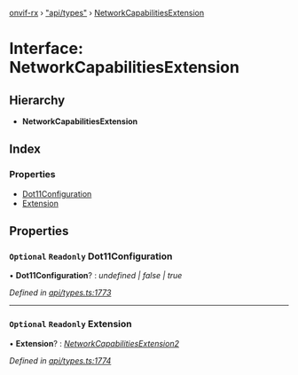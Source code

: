 [onvif-rx](../README.md) › ["api/types"](../modules/_api_types_.md) › [NetworkCapabilitiesExtension](_api_types_.networkcapabilitiesextension.md)

# Interface: NetworkCapabilitiesExtension

## Hierarchy

* **NetworkCapabilitiesExtension**

## Index

### Properties

* [Dot11Configuration](_api_types_.networkcapabilitiesextension.md#optional-readonly-dot11configuration)
* [Extension](_api_types_.networkcapabilitiesextension.md#optional-readonly-extension)

## Properties

### `Optional` `Readonly` Dot11Configuration

• **Dot11Configuration**? : *undefined | false | true*

*Defined in [api/types.ts:1773](https://github.com/patrickmichalina/onvif-rx/blob/3e9b152/src/api/types.ts#L1773)*

___

### `Optional` `Readonly` Extension

• **Extension**? : *[NetworkCapabilitiesExtension2](_api_types_.networkcapabilitiesextension2.md)*

*Defined in [api/types.ts:1774](https://github.com/patrickmichalina/onvif-rx/blob/3e9b152/src/api/types.ts#L1774)*
